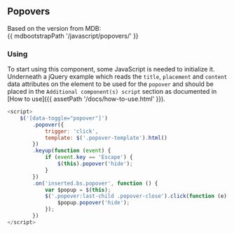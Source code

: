 ## Popovers

Based on the version from MDB:<br>
{{ mdbootstrapPath '/javascript/popovers/' }}

### Using

To start using this component, some JavaScript is needed to initialize it.<br>
Underneath a jQuery example which reads the `title`, `placement` and `content` data attributes on the element to be used for the `popover` and should be placed in the `Additional component(s) script` section as documented in [How to use]({{ assetPath '/docs/how-to-use.html' }}).

```javascript
<script>
    $('[data-toggle="popover"]')
        .popover({
            trigger: 'click',
            template: $('.popover-template').html()
        })
        .keyup(function (event) {
            if (event.key == 'Escape') {
                $(this).popover('hide');
            }
        })
        .on('inserted.bs.popover', function () {
            var $popup = $(this);
            $('.popover:last-child .popover-close').click(function (e) {
                $popup.popover('hide');
            });
        })
</script>
```
